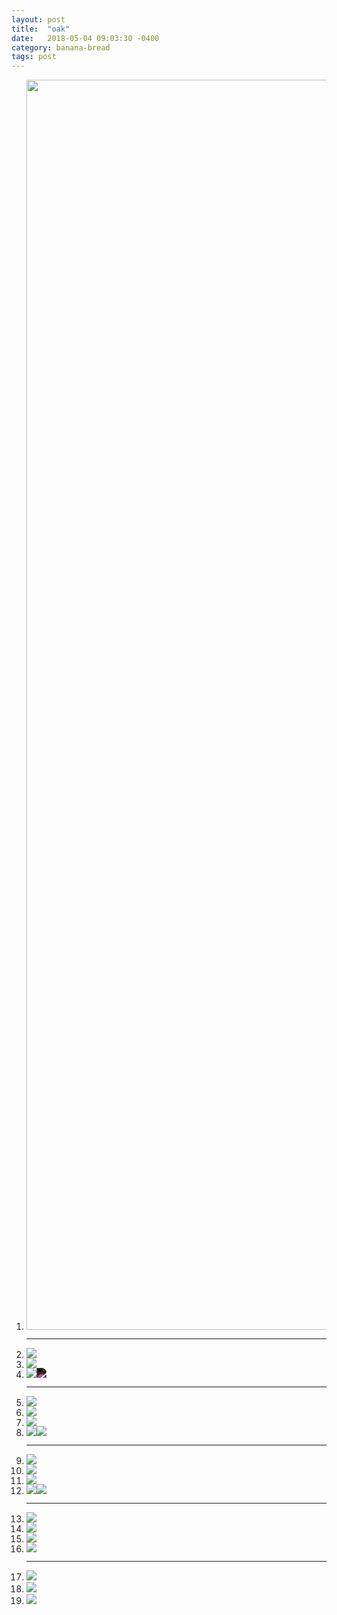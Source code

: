 ```yaml
---
layout: post
title:  "oak"
date:   2018-05-04 09:03:30 -0400
category: banana-bread
tags: post
---
```

<ol>
    <li>
			<div>
				<img src="/assets/media/original.png" width="2000px">
			</div>
		</li>
		<hr>
		<li>
			<div>
				<img src="/assets/media/false-green.png">
			</div>
		</li>
		<li>
			<div>
				<img src="/assets/media/false-red.png">
			</div>
		</li>
		<li>
			<div>
				<img src="/assets/media/false-green.png">
				<img src="/assets/media/false-red.png" style="position: absolute; mix-blend-mode: difference;">
			</div>
		</li>
		<hr>
		<li>
			<div>
				<img src="/assets/media/base.svg">
			</div>
		</li>
		<li>
			<div>
				<img src="/assets/media/shadows.png">
			</div>
		</li>
		<li>
			<div>
				<img src="/assets/media/highlights.png">
			</div>
		</li>
		<li>
			<div>
				<img src="/assets/media/base.svg">
				<img src="/assets/media/shadows.png" style="position: absolute;">
				<img src="/assets/media/highlights.png" style="position: absolute;">
			</div>
		</li>
		<hr>
		<li>
			<div>
				<img src="/assets/media/base.svg">
			</div>
		</li>
		<li>
			<div>
				<img src="/assets/media/shadows75-45d.png">
			</div>
		</li>
		<li>
			<div>
				<img src="/assets/media/highlights75-15d.png">
			</div>
		</li>
		<li>
			<div>
				<img src="/assets/media/base75.svg">
				<img src="/assets/media/shadows75-45d.png" style="position: absolute;">
				<img src="/assets/media/highlights75-15d.png" style="position: absolute;">
			</div>
		</li>
		<hr>
		<li>
			<div>
				<img src="/assets/media/base.svg">
			</div>
		</li>
		<li>
			<div>
				<img src="/assets/media/shadows250-15d.png">
			</div>
		</li>
		<li>
			<div>
				<img src="/assets/media/highlights250-75d.png">
			</div>
		</li>
		<li>
			<div>
				<img src="/assets/media/highlights250-75d.png" style="background: url(shadows250-15d.png) no-repeat top, url(base75.svg) no-repeat top; background-size: contain;">
			</div>
		</li>
		<hr>
		<li>
			<img src="/assets/media/full.svg">
		</li>
		<li>
			<img src="/assets/media/full2.svg">
		</li>
		<li>
			<img src="/assets/media/full3.svg">
		</li>
	</ol>